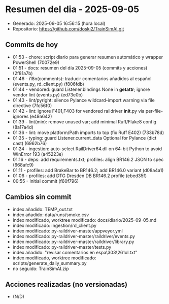 # Resumen del dia - 2025-09-05

- Generado: 2025-09-05 16:56:15 (hora local)
- Repositorio: https://github.com/doski2/TrainSimAI.git

## Commits de hoy

- 01:53 - chore: script diario para generar resumen automático y wrapper PowerShell (70072e9)
- 01:51 - docs: resumen del día 2025-09-05 (commits y acciones) (2f81a7b)
- 01:46 - i18n(comments): traducir comentarios añadidos al español (events.py, rd_client.py) (f806fdb)
- 01:44 - vendored: guard Listener.bindings None in __getattr__; ignore vendor lint (events.py) (ed73e0b)
- 01:43 - lint/pyright: silence Pylance wildcard-import warning via file directive (7fc56f0)
- 01:42 - lint: ignore F401,F403 for vendored raildriver __init__.py via per-file-ignores (e49a642)
- 01:39 - lint(min): remove unused var; add minimal Ruff/Flake8 config (8a17a4d)
- 01:36 - lint: move platform/Path imports to top (fix Ruff E402) (733b78d)
- 01:35 - typing: guard Listener.current_data Optional for Pylance (dict cast) (6962b76)
- 01:24 - ingestion: auto-select RailDriver64.dll on 64-bit Python to avoid WinError 193 (a45223e)
- 01:16 - deps: add requirements.txt; profiles: align BR146.2 JSON to spec (668afc9)
- 01:11 - profiles: add BrakeBar to BR146.2; add BR146.0 variant (d08a4a1)
- 01:06 - profiles: add DTG Dresden DB BR146.2 profile (ebed35f)
- 00:55 - Initial commit (f60f796)

## Cambios sin commit

- index añadido: TEMP_out.txt
- index añadido: data/runs/smoke.csv
- index modificado, worktree modificado: docs/diario/2025-09-05.md
- index modificado: ingestion/rd_client.py
- index modificado: py-raildriver-master/appveyor.yml
- index modificado: py-raildriver-master/raildriver/events.py
- index modificado: py-raildriver-master/raildriver/library.py
- index modificado: py-raildriver-master/tests.py
- index añadido: "revisar comentarios en espa\303\261ol.txt"
- index modificado, worktree modificado: scripts/generate_daily_summary.py
- no seguido: TrainSimAI.zip

## Acciones realizadas (no versionadas)

- (N/D)
